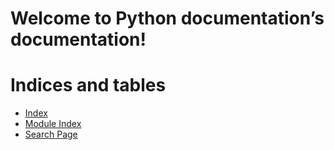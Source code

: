 <!-- Python documentation documentation master file, created by
sphinx-quickstart on Fri Apr 19 14:58:12 2024.
You can adapt this file completely to your liking, but it should at least
contain the root `toctree` directive. -->

# Welcome to Python documentation’s documentation!

# Indices and tables

* [Index](genindex.md)
* [Module Index](py-modindex.md)
* [Search Page](search.md)
